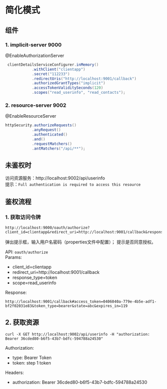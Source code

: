 # 简化模式

## 组件
### 1. implicit-server 9000

@EnableAuthorizationServer

```java
 clientDetailsServiceConfigurer.inMemory()
            .withClient("clientapp")
            .secret("112233")
            .redirectUris("http://localhost:9001/callback")
            .authorizedGrantTypes("implicit")
            .accessTokenValiditySeconds(120)
            .scopes("read_userinfo", "read_contacts");
```

### 2. resource-server 9002

@EnableResourceServer

```java
httpSecurity.authorizeRequests()
            .anyRequest()
            .authenticated()
            .and()
            .requestMatchers()
            .antMatchers("/api/**");
```

## 未鉴权时
访问资源服务：http://localhost:9002/api/userinfo  
提示：`Full authentication is required to access this resource`


## 鉴权流程
### 1. 获取访问令牌

```
http://localhost:9000/oauth/authorize?client_id=clientapp&redirect_uri=http://localhost:9001/callback&response_type=token&scope=read_userinfo&state=abc
```

弹出提示框，输入用户名密码（properties文件中配置）；
提示是否同意授权。

API: `oauth/authorize`  
Params:
- client_id=clientapp
- redirect_uri=http://localhost:9001/callback
- response_type=token
- scope=read_userinfo

Response:
```
http://localhost:9001/callback#access_token=0406040a-779e-4b5e-adf1-bf2f02031e83&token_type=bearer&state=abc&expires_in=119
```



## 2. 获取资源

```
curl -X GET http://localhost:9002/api/userinfo -H "authorization: Bearer 36cded80-b6f5-43b7-bdfc-594788a24530"
```

Authorization:
- type: Bearer Token
- token: step 1 token

Headers:
- authorization: Bearer 36cded80-b6f5-43b7-bdfc-594788a24530